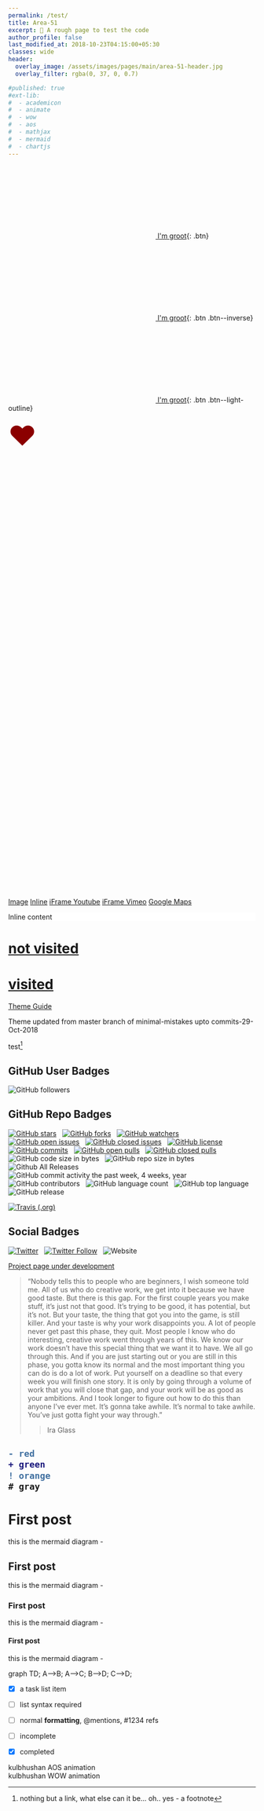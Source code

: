 ```yaml
---
permalink: /test/
title: Area-51
excerpt: 👾 A rough page to test the code
author_profile: false
last_modified_at: 2018-10-23T04:15:00+05:30
classes: wide
header:
  overlay_image: /assets/images/pages/main/area-51-header.jpg
  overlay_filter: rgba(0, 37, 0, 0.7)

#published: true
#ext-lib:
#  - academicon
#  - animate
#  - wow
#  - aos
#  - mathjax
#  - mermaid
#  - chartjs
---
```


[<svg class="icon"><use xlink:href="{{ 'icons.svg#icon-paypal' | prepend: 'assets/icons/' | relative_url }}"></use></svg> I'm groot](#){: .btn}

[<svg class="icon"><use xlink:href="{{ 'icons.svg#icon-paypal' | prepend: 'assets/icons/' | relative_url }}"></use></svg> I'm groot](#){: .btn .btn--inverse}



[<svg class="icon"><use xlink:href="{{ 'icons.svg#icon-paypal' | prepend: 'assets/icons/' | relative_url }}"></use></svg> I'm groot](#){: .btn .btn--light-outline}


<span style="color: darkred; font-size: 4em;">❤</span>

<svg class="icon icon--facebook"><use xlink:href="{{ 'icons.svg#icon-facebook' | prepend: 'assets/icons/' | relative_url }}"></use></svg> 

<svg class="icon--facebook" width="100px" height="100px"> <use xlink:href="{{ 'icons.svg#icon-visualstudiocode' | prepend: 'assets/icons/' | relative_url }}"></use></svg> 

<!-- Examples showing larger font sizes: -->
<span style="font-size: 1em;"><svg class="icon"><use xlink:href="{{ 'icons.svg#icon-github' | prepend: 'assets/icons/' | relative_url }}"></use></svg></span>
<span style="font-size: 2em;"><svg class="icon"><use xlink:href="{{ 'icons.svg#icon-github' | prepend: 'assets/icons/' | relative_url }}"></use></svg></span>
<span style="font-size: 3em;"><svg class="icon"><use xlink:href="{{ 'icons.svg#icon-github' | prepend: 'assets/icons/' | relative_url }}"></use></svg></span>
<span style="color: darkred; font-size: 4em;"><svg class="icon"><use xlink:href="{{ 'icons.svg#icon-github' | prepend: 'assets/icons/' | relative_url }}"></use></svg></span>




<a href="https://farm9.staticflickr.com/8642/16455005578_0fdfc6c3da_b.jpg" data-lity data-lity-desc="Photo of a flower">Image</a>
<a href="#inline" data-lity>Inline</a>
<a href="//www.youtube.com/watch?v=XSGBVzeBUbk" data-lity>iFrame Youtube</a>
<a href="//vimeo.com/1084537" data-lity>iFrame Vimeo</a>
<a href="//maps.google.com/maps?q=1600+Amphitheatre+Parkway,+Mountain+View,+CA" data-lity>Google Maps</a>

<div id="inline" style="background:#fff" class="lity-hide">
Inline content
</div>

# [not visited](https://www.nitj.ac.in)

# [visited](https://www.google.com)

[Theme Guide](https://mmistakes.github.io/minimal-mistakes/docs/quick-start-guide/)

Theme updated from master branch of minimal-mistakes upto commits-29-Oct-2018

test[^kb]

[^kb]: nothing but a link, what else can it be... oh.. yes - a footnote


## <i class="fas fa-link"></i>

## GitHub User Badges

![GitHub followers](https://img.shields.io/github/followers/Kulbhushan-Chand.svg?style=for-the-badge&logo=github&logoColor=white&maxAge=86400&longCache=true)


## GitHub Repo Badges

[![GitHub stars](https://img.shields.io/github/stars/Kulbhushan-Chand/Kulbhushan-Chand.github.io.svg?style=for-the-badge&logo=github&logoColor=white&maxAge=86400&longCache=true)](https://github.com/Kulbhushan-Chand/Kulbhushan-Chand.github.io/stargazers)
&nbsp;
[![GitHub forks](https://img.shields.io/github/forks/Kulbhushan-Chand/Kulbhushan-Chand.github.io.svg?style=for-the-badge&logo=github&logoColor=white&maxAge=86400&longCache=true)](https://github.com/Kulbhushan-Chand/Kulbhushan-Chand.github.io/network)
&nbsp;
[![GitHub watchers](https://img.shields.io/github/watchers/Kulbhushan-Chand/Kulbhushan-Chand.github.io.svg?style=for-the-badge&logo=github&logoColor=white&maxAge=86400&longCache=true)](https://github.com/Kulbhushan-Chand/Kulbhushan-Chand.github.io/watchers)
&nbsp;
[![GitHub open issues](https://img.shields.io/github/issues-raw/Kulbhushan-Chand/Kulbhushan-Chand.github.io.svg?style=for-the-badge&logo=github&logoColor=white&maxAge=86400&longCache=true)](https://github.com/Kulbhushan-Chand/Kulbhushan-Chand.github.io/issues)
&nbsp;
[![GitHub closed issues](https://img.shields.io/github/issues-closed-raw/Kulbhushan-Chand/Kulbhushan-Chand.github.io.svg?style=for-the-badge&logo=github&logoColor=white&maxAge=86400&longCache=true)](https://github.com/Kulbhushan-Chand/Kulbhushan-Chand.github.io/issues?q=is%3Aissue+is%3Aclosed)
&nbsp;
[![GitHub license](https://img.shields.io/github/license/Kulbhushan-Chand/Kulbhushan-Chand.github.io.svg?style=for-the-badge&logo=github&logoColor=white&maxAge=86400&longCache=true)](https://github.com/Kulbhushan-Chand/Kulbhushan-Chand.github.io/blob/master/LICENSE.md)
&nbsp;
[![GitHub commits](https://img.shields.io/github/last-commit/Kulbhushan-Chand/Kulbhushan-Chand.github.io.svg?style=for-the-badge&logo=github&logoColor=white&maxAge=86400&longCache=true)](https://github.com/Kulbhushan-Chand/Kulbhushan-Chand.github.io/commits)
&nbsp;
[![GitHub open pulls](https://img.shields.io/github/issues-pr-raw/Kulbhushan-Chand/Kulbhushan-Chand.github.io.svg?style=for-the-badge&logo=github&logoColor=white&maxAge=86400&longCache=true)](https://github.com/Kulbhushan-Chand/Kulbhushan-Chand.github.io/pulls)
&nbsp;
[![GitHub closed pulls](https://img.shields.io/github/issues-pr-closed-raw/Kulbhushan-Chand/Kulbhushan-Chand.github.io.svg?style=for-the-badge&logo=github&logoColor=white&maxAge=86400&longCache=true)](https://github.com/Kulbhushan-Chand/Kulbhushan-Chand.github.io/pulls?q=is%3Apr+is%3Aclosed)
&nbsp;
![GitHub code size in bytes](https://img.shields.io/github/languages/code-size/Kulbhushan-Chand/Kulbhushan-Chand.github.io.svg?style=for-the-badge&logo=github&logoColor=white&maxAge=86400&longCache=true)
&nbsp;
![GitHub repo size in bytes](https://img.shields.io/github/repo-size/Kulbhushan-Chand/Kulbhushan-Chand.github.io.svg?style=for-the-badge&logo=github&logoColor=white&maxAge=86400&longCache=true)
&nbsp;
![Github All Releases](https://img.shields.io/github/downloads/Kulbhushan-Chand/Kulbhushan-Chand.github.io/total.svg?style=for-the-badge&logo=github&logoColor=white&maxAge=86400&longCache=true)
&nbsp;
![GitHub commit activity the past week, 4 weeks, year](https://img.shields.io/github/commit-activity/y/Kulbhushan-Chand/Kulbhushan-Chand.github.io.svg?style=for-the-badge&logo=github&logoColor=white&maxAge=86400&longCache=true)
&nbsp;
![GitHub contributors](https://img.shields.io/github/contributors/Kulbhushan-Chand/Kulbhushan-Chand.github.io.svg?style=for-the-badge&logo=github&logoColor=white&maxAge=86400&longCache=true)
&nbsp;
![GitHub language count](https://img.shields.io/github/languages/count/Kulbhushan-Chand/Kulbhushan-Chand.github.io.svg?style=for-the-badge&logo=github&logoColor=white&maxAge=86400&longCache=true)
&nbsp;
![GitHub top language](https://img.shields.io/github/languages/top/Kulbhushan-Chand/Kulbhushan-Chand.github.io.svg?style=for-the-badge&logo=github&logoColor=white&maxAge=86400&longCache=true)
&nbsp;
![GitHub release](https://img.shields.io/github/release/Kulbhushan-Chand/Kulbhushan-Chand.github.io.svg?style=for-the-badge&logo=github&logoColor=white&maxAge=86400&longCache=true)
&nbsp;


[![Travis (.org)](https://img.shields.io/travis/Kulbhushan-Chand/Kulbhushan-Chand.github.io.svg?style=for-the-badge&logo=travis&maxAge=86400&longCache=true)](https://travis-ci.org/Kulbhushan-Chand/Kulbhushan-Chand.github.io)


## Social Badges

[![Twitter](https://img.shields.io/twitter/url/https/github.com/Kulbhushan-Chand/Kulbhushan-Chand.github.io.svg?style=for-the-badge&logo=twitter&maxAge=86400&longCache=true)](https://twitter.com/intent/tweet?text=Wow:&url=https%3A%2F%2Fgithub.com%2FKulbhushan-Chand%2FKulbhushan-Chand.github.io)
&nbsp;
[![Twitter Follow](https://img.shields.io/twitter/follow/ChandKulbhushan.svg?style=for-the-badge&label=Follow&logo=twitter&maxAge=86400&longCache=true)](https://twitter.com/intent/follow?screen_name=ChandKulbhushan)
&nbsp;
![Website](https://img.shields.io/website-up-down-green-red/http/kulbhushan-chand.github.io.svg?label=my-website&style=for-the-badge)



[Project page under development](/projects/)

> “Nobody tells this to people who are beginners, I wish someone told me. All of us who do creative work, we get into it because we have good taste. But there is this gap. For the first couple years you make stuff, it’s just not that good. It’s trying to be good, it has potential, but it’s not. But your taste, the thing that got you into the game, is still killer. And your taste is why your work disappoints you. A lot of people never get past this phase, they quit. Most people I know who do interesting, creative work went through years of this. We know our work doesn’t have this special thing that we want it to have. We all go through this. And if you are just starting out or you are still in this phase, you gotta know its normal and the most important thing you can do is do a lot of work. Put yourself on a deadline so that every week you will finish one story. It is only by going through a volume of work that you will close that gap, and your work will be as good as your ambitions. And I took longer to figure out how to do this than anyone I’ve ever met. It’s gonna take awhile. It’s normal to take awhile. You’ve just gotta fight your way through.”
>> Ira Glass


<h2>

```diff
- red
+ green
! orange
# gray
```

</h2>





# First post

this is the mermaid diagram -

## First post

this is the mermaid diagram -

### First post

this is the mermaid diagram -

#### First post

this is the mermaid diagram -


<div class="mermaid">
graph TD;
    A-->B;
    A-->C;
    B-->D;
    C-->D;
</div>




- [x] a task list item
- [ ] list syntax required
- [ ] normal **formatting**, @mentions, #1234 refs
- [ ] incomplete
- [x] completed




<i class="ai ai-coursera ai-5x"></i>


<i style="color: Tomato;" class="fas fa-stroopwafel fa-3x"></i>

<div class="item" data-aos="fade-up"> kulbhushan AOS animation </div>



<div class="wow zoomIn" data-wow-duration="0.5s">
 kulbhushan WOW animation
</div>


<canvas id="bar-chart-horizontal" width="100" height="100"></canvas>
<script>
new Chart(document.getElementById("bar-chart-horizontal"), {
    type: 'horizontalBar',
    data: {
      labels: ["Africa", "Asia", "Europe", "Latin America", "North America"],
      datasets: [
        {
          label: "Population (millions)",
          backgroundColor: ["#3e95cd", "#8e5ea2","#3cba9f","#e8c3b9","#c45850"],
          data: [2478,5267,734,784,433]
        }
      ]
    },
    options: {
      legend: { display: false },
      title: {
        display: true,
        text: 'Predicted world population (millions) in 2050'
      }
     
    }
});
 
</script>

<!--stackedit_data:
eyJoaXN0b3J5IjpbLTg3ODk4OTkxMCw4NTMwNTk0MTAsLTE4Nj
czMTUwODZdfQ==
-->
<!--stackedit_data:
eyJoaXN0b3J5IjpbLTEyNzk1NDg0NDksLTc3Njc5MzM2N119
-->